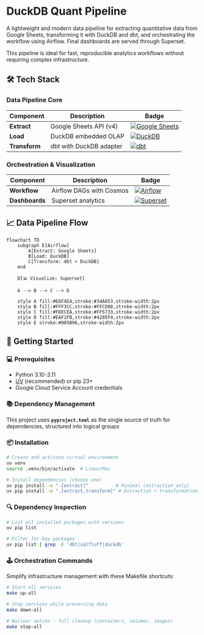 # DuckDB Quant Pipeline

A lightweight and modern data pipeline for extracting quantitative data from Google Sheets, transforming it with DuckDB and dbt, and orchestrating the workflow using Airflow. Final dashboards are served through Superset.

This pipeline is ideal for fast, reproducible analytics workflows without requiring complex infrastructure.

## 🛠️ Tech Stack

### **Data Pipeline Core**

| Component       | Description                          | Badge |
|-----------------|--------------------------------------|-------|
| **Extract**     | Google Sheets API (v4)               | [![Google Sheets](https://img.shields.io/badge/Google%20Sheets-34A853?style=flat-square&logo=google-sheets&logoColor=white)](https://developers.google.com/sheets/api)
| **Load**        | DuckDB embedded OLAP                 | [![DuckDB](https://img.shields.io/badge/DuckDB-FFF056?style=flat-square&logo=duckdb&logoColor=black)](https://duckdb.org) |
| **Transform**   | dbt with DuckDB adapter              | [![dbt](https://img.shields.io/badge/dbt-FF694B?style=flat-square&logo=dbt&logoColor=white)](https://docs.getdbt.com) |

### **Orchestration & Visualization**

| Component       | Description                          | Badge |
|-----------------|--------------------------------------|-------|
| **Workflow**    | Airflow DAGs with Cosmos             | [![Airflow](https://img.shields.io/badge/Airflow-017CEE?style=flat-square&logo=apacheairflow&logoColor=white)](https://airflow.apache.org) |
| **Dashboards**  | Superset analytics                   | [![Superset](https://img.shields.io/badge/Superset-2598F9?style=flat-square&logo=apachesuperset&logoColor=white)](https://superset.apache.org) |



## 📈 Data Pipeline Flow

```mermaid
flowchart TD
    subgraph E[Airflow]
        A[Extract: Google Sheets]
        B[Load: DuckDB]
        C[Transform: dbt + DuckDB]
    end

    D[📊 Visualize: Superset]

    A --> B --> C --> D

    style A fill:#E6F4EA,stroke:#34A853,stroke-width:2px
    style B fill:#FFF3CC,stroke:#FFCD00,stroke-width:2px
    style C fill:#FDECEA,stroke:#FF5733,stroke-width:2px
    style D fill:#EAF1FB,stroke:#4285F4,stroke-width:2px
    style E stroke:#005B96,stroke-width:2px
```

## 🚀 Getting Started

### 💻 Prerequisites
- Python 3.10-3.11
- [UV](https://docs.astral.sh/uv/) (recommended) or pip 23+
- Google Cloud Service Account credentials

### 📚 Dependency Management

This project uses **`pyproject.toml`** as the single source of truth for dependencies, structured into logical groups


### 📦 Installation
```bash
# Create and activate virtual environment
uv venv
source .venv/bin/activate  # Linux/Mac

# Install dependencies (choose one)
uv pip install -e ".[extract]"          # Minimal (extraction only)
uv pip install -e ".[extract,transform]" # Extraction + transformation
```

### 🔍 Dependency Inspection
```bash
# List all installed packages with versions
uv pip list

# Filter for key packages
uv pip list | grep -E 'dbt|sqlfluff|duckdb'
```

### 🕹️ Orchestration Commands

Simplify infrastructure management with these Makefile shortcuts:

```bash
# Start all services
make up-all

# Stop services while preserving data
make down-all

# Nuclear option - full cleanup (containers, volumes, images)
make stop-all
```
